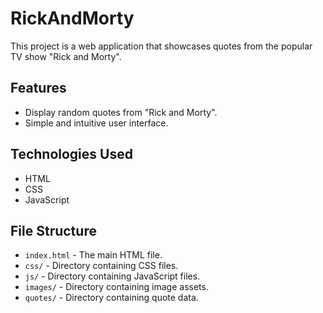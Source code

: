 # RickAndMorty

This project is a web application that showcases quotes from the popular TV show "Rick and Morty".

## Features

- Display random quotes from "Rick and Morty".
- Simple and intuitive user interface.

## Technologies Used

- HTML
- CSS
- JavaScript

## File Structure

- `index.html` - The main HTML file.
- `css/` - Directory containing CSS files.
- `js/` - Directory containing JavaScript files.
- `images/` - Directory containing image assets.
- `quotes/` - Directory containing quote data.
